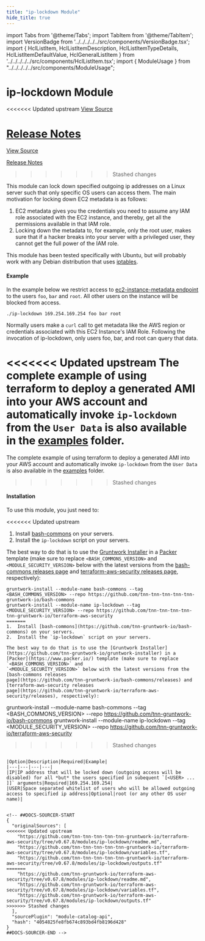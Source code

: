 ```yaml
---
title: "ip-lockdown Module"
hide_title: true
---
```


import Tabs from '@theme/Tabs';
import TabItem from '@theme/TabItem';
import VersionBadge from '../../../../../src/components/VersionBadge.tsx';
import { HclListItem, HclListItemDescription, HclListItemTypeDetails, HclListItemDefaultValue, HclGeneralListItem } from '../../../../../src/components/HclListItem.tsx';
import { ModuleUsage } from "../../../../../src/components/ModuleUsage";

<VersionBadge repoTitle="Security Modules" version="0.67.8" lastModifiedVersion="0.44.10"/>

# ip-lockdown Module

<<<<<<< Updated upstream
<a href="https://github.com/tnn-tnn-tnn-tnn-tnn-gruntwork-io/terraform-aws-security/tree/v0.67.8/modules/ip-lockdown" className="link-button" title="View the source code for this module in GitHub.">View Source</a>

<a href="https://github.com/tnn-tnn-tnn-tnn-tnn-gruntwork-io/terraform-aws-security/releases/tag/v0.44.10" className="link-button" title="Release notes for only versions which impacted this module.">Release Notes</a>
=======
<a href="https://github.com/tnn-gruntwork-io/terraform-aws-security/tree/v0.67.8/modules/ip-lockdown" className="link-button" title="View the source code for this module in GitHub.">View Source</a>

<a href="https://github.com/tnn-gruntwork-io/terraform-aws-security/releases/tag/v0.44.10" className="link-button" title="Release notes for only versions which impacted this module.">Release Notes</a>
>>>>>>> Stashed changes

This module can lock down specified outgoing ip addresses on a Linux server such that only specific OS users can access them.
The main motivation for locking down EC2 metadata is as follows:

1.  EC2 metadata gives you the credentials you need to assume any IAM role associated with the EC2 instance, and thereby, get all the permissions available in that IAM role.
2.  Locking down the metadata to, for example, only the root user, makes sure that if a hacker breaks into your server with a privileged user, they cannot get the full power of the IAM role.

This module has been tested specifically with Ubuntu, but will probably work with any Debian distribution that uses [iptables](http://ipset.netfilter.org/iptables.man.html).

#### Example

In the example below we restrict access to [ec2-instance-metadata endpoint](https://docs.aws.amazon.com/AWSEC2/latest/UserGuide/ec2-instance-metadata.html) to the users `foo`, `bar` and `root`. All other users on the instance will be blocked from access.

`./ip-lockdown 169.254.169.254 foo bar root`

Normally users make a `curl` call to get metadata like the AWS region or credentials associated with this EC2 Instance's IAM Role. Following the invocation of ip-lockdown, only users foo, bar, and root can query that data.

<<<<<<< Updated upstream
The complete example of using terraform to deploy a generated AMI into your AWS account and automatically invoke `ip-lockdown` from the `User Data` is also available in the [examples](https://github.com/tnn-tnn-tnn-tnn-tnn-gruntwork-io/terraform-aws-security/tree/v0.67.8/examples/ip-lockdown/aws-example) folder.
=======
The complete example of using terraform to deploy a generated AMI into your AWS account and automatically invoke `ip-lockdown` from the `User Data` is also available in the [examples](https://github.com/tnn-gruntwork-io/terraform-aws-security/tree/v0.67.8/examples/ip-lockdown/aws-example) folder.
>>>>>>> Stashed changes

#### Installation

To use this module, you just need to:

<<<<<<< Updated upstream
1.  Install [bash-commons](https://github.com/tnn-tnn-tnn-tnn-tnn-gruntwork-io/bash-commons) on your servers.
2.  Install the `ip-lockdown` script on your servers.

The best way to do that is to use the [Gruntwork Installer](https://github.com/tnn-tnn-tnn-tnn-tnn-gruntwork-io/gruntwork-installer) in a
[Packer](https://www.packer.io/) template (make sure to replace `<BASH_COMMONS_VERSION>` and
`<MODULE_SECURITY_VERSION>` below with the latest versions from the [bash-commons releases
page](https://github.com/tnn-tnn-tnn-tnn-tnn-gruntwork-io/bash-commons/releases) and [terraform-aws-security releases
page](https://github.com/tnn-tnn-tnn-tnn-tnn-gruntwork-io/terraform-aws-security/releases), respectively):

```
gruntwork-install --module-name bash-commons --tag <BASH_COMMONS_VERSION> --repo https://github.com/tnn-tnn-tnn-tnn-tnn-gruntwork-io/bash-commons
gruntwork-install --module-name ip-lockdown --tag <MODULE_SECURITY_VERSION> --repo https://github.com/tnn-tnn-tnn-tnn-tnn-gruntwork-io/terraform-aws-security
=======
1.  Install [bash-commons](https://github.com/tnn-gruntwork-io/bash-commons) on your servers.
2.  Install the `ip-lockdown` script on your servers.

The best way to do that is to use the [Gruntwork Installer](https://github.com/tnn-gruntwork-io/gruntwork-installer) in a
[Packer](https://www.packer.io/) template (make sure to replace `<BASH_COMMONS_VERSION>` and
`<MODULE_SECURITY_VERSION>` below with the latest versions from the [bash-commons releases
page](https://github.com/tnn-gruntwork-io/bash-commons/releases) and [terraform-aws-security releases
page](https://github.com/tnn-gruntwork-io/terraform-aws-security/releases), respectively):

```
gruntwork-install --module-name bash-commons --tag <BASH_COMMONS_VERSION> --repo https://github.com/tnn-gruntwork-io/bash-commons
gruntwork-install --module-name ip-lockdown --tag <MODULE_SECURITY_VERSION> --repo https://github.com/tnn-gruntwork-io/terraform-aws-security
>>>>>>> Stashed changes
```

|Option|Description|Required|Example|
|---|---|---|---|
|IP|IP address that will be locked down (outgoing access will be disabled) for all *but* the users specified in subequent `[<USER> ... ]]` arguments|Required|169.254.169.254|
|USER|Space separated whitelist of users who will be allowed outgoing access to specified ip address|Optional|root (or any other OS user name)|


<!-- ##DOCS-SOURCER-START
{
  "originalSources": [
<<<<<<< Updated upstream
    "https://github.com/tnn-tnn-tnn-tnn-tnn-gruntwork-io/terraform-aws-security/tree/v0.67.8/modules/ip-lockdown/readme.md",
    "https://github.com/tnn-tnn-tnn-tnn-tnn-gruntwork-io/terraform-aws-security/tree/v0.67.8/modules/ip-lockdown/variables.tf",
    "https://github.com/tnn-tnn-tnn-tnn-tnn-gruntwork-io/terraform-aws-security/tree/v0.67.8/modules/ip-lockdown/outputs.tf"
=======
    "https://github.com/tnn-gruntwork-io/terraform-aws-security/tree/v0.67.8/modules/ip-lockdown/readme.md",
    "https://github.com/tnn-gruntwork-io/terraform-aws-security/tree/v0.67.8/modules/ip-lockdown/variables.tf",
    "https://github.com/tnn-gruntwork-io/terraform-aws-security/tree/v0.67.8/modules/ip-lockdown/outputs.tf"
>>>>>>> Stashed changes
  ],
  "sourcePlugin": "module-catalog-api",
  "hash": "4054825fe8fb674c893bd4fb8196d428"
}
##DOCS-SOURCER-END -->
